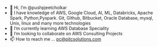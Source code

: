 - 👋 Hi, I’m @pushpjeetcholkar
- 👀 I have knowledge of AWS, Google Cloud, AI, ML, Databricks, Apache Spark, Python,Pyspark. Git, Github, Bitbucket, Oracle Database, mysql, Unix, linux and many more technologies
- 🌱 I’m currently learning AWS Database Speciality
- 💞️ I’m looking to collaborate on AWS Consulting Projects
- 📫 How to reach me ... pc@pitcsolutions.com

<!---
pushpjeetcholkar/pushpjeetcholkar is a ✨ special ✨ repository because its `README.md` (this file) appears on your GitHub profile.
You can click the Preview link to take a look at your changes.
--->
